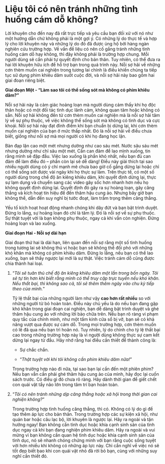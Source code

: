 # Liệu tôi có nên tránh những tình huống cám dỗ không?

Lời khuyên cho đến nay đã rất trực tiếp và yêu cầu bạn đối xử với nó như một hướng dẫn chứ không phải là một gợi ý. Có những lý do thực tế và hợp lý cho lời khuyên này và những lý do đó đã được ủng hộ bởi hàng ngàn nghiên cứu trường hợp. Về vấn đề liệu có nên cố gắng tránh những tình huống cám dỗ hay không, thì đây không phải là trường hợp chung. Mỗi người dùng sẽ cần phải tự quyết định cho bản thân. Tuy nhiên, có thể đưa ra hai lời khuyên hữu ích để hỗ trợ bạn trong quá trình này. Nỗi sợ hãi về những cơn thèm muốn cai nghiện trong tương lai chính là điều khiến chúng ta tiếp tục sử dụng phim khiêu dâm suốt cuộc đời, và nỗi sợ hãi này bao gồm hai giai đoạn riêng biệt.

**Giai đoạn Một - “Làm sao tôi có thể sống sót mà không có phim khiêu dâm?”**

Nỗi sợ hãi này là cảm giác hoảng loạn mà người dùng cảm thấy khi họ độc thân hoặc có một đối tác tình dục lãnh cảm, không quan tâm hoặc không có sẵn. Nỗi sợ hãi không đến từ cơn thèm muốn cai nghiện mà là nỗi sợ hãi tâm lý về sự phụ thuộc, về việc không thể sống sót mà không có tình dục và cực khoái. Nỗi sợ hãi này đạt đỉnh điểm khi bạn chuẩn bị dừng lại, khi cơn thèm muốn cai nghiện của bạn ở mức thấp nhất. Đó là nỗi sợ hãi về điều chưa biết, giống như nỗi sợ mà mọi người có khi họ đang học lặn.

Bàn đạp lặn cao một mét nhưng dường như cao sáu mét. Nước sâu sáu mét nhưng dường như chỉ sâu một mét. Cần can đảm để lao mình xuống, tin rằng mình sẽ đập đầu. Việc lao xuống là phần khó nhất, nếu bạn đủ can đảm để làm điều đó – phần còn lại sẽ dễ dàng! Điều này giải thích tại sao nhiều người dùng có ý chí mạnh mẽ chưa bao giờ cố gắng dừng lại hoặc chỉ có thể sống sót được vài ngày khi họ thực sự làm. Trên thực tế, có một số người dùng trong chế độ ăn kiêng khiêu dâm, khi quyết định dừng lại, thực sự lạm dụng và chuyển sang các video gây sốc hơn nhanh hơn nếu họ không quyết định dừng lại. Quyết định đó gây ra sự hoảng loạn, gây căng thẳng và kích hoạt tín hiệu để đến thăm hậu cung ảo. Nhưng bây giờ bạn không thể, dẫn đến suy nghĩ bị tước đoạt, làm trầm trọng thêm căng thẳng.

Yếu tố kích hoạt hoạt động nhanh chóng khi dây đứt và bạn bật trình duyệt. Đừng lo lắng, sự hoảng loạn đó chỉ là tâm lý. Đó là nỗi sợ về sự phụ thuộc. Sự thật tuyệt vời là bạn không phụ thuộc, ngay cả khi vẫn còn nghiện. Đừng hoảng loạn và lao xuống.

**Giai đoạn Hai - Nỗi sợ dài hạn**

Giai đoạn thứ hai là dài hạn, liên quan đến nỗi sợ rằng một số tình huống trong tương lai sẽ không thú vị hoặc bạn sẽ không thể đối phó với những khó khăn mà không có phim khiêu dâm. Đừng lo lắng, nếu bạn có thể lao xuống, bạn sẽ thấy ngược lại mới là sự thật. Việc tránh cám dỗ cũng được chia thành hai loại.

1.  “*Tôi sẽ tuân thủ chế độ ăn kiêng khiêu dâm một lần trong bốn ngày. Tôi sẽ tự tin hơn khi biết rằng mình có thể truy cập trực tuyến nếu khó khăn. Nếu thất bại, thì không sao cả, tôi sẽ thêm thêm ngày vào chu kỳ tiếp theo của mình.*"

    Tỷ lệ thất bại của những người làm như vậy **cao hơn rất nhiều** so với những người từ bỏ hoàn toàn. Điều này chủ yếu là do nếu bạn đang gặp khó khăn trong giai đoạn cai nghiện, bạn dễ dàng bật trình duyệt và ghé thăm hậu cung ảo với những lời bào chữa trên. Nếu bạn rõ ràng vi phạm quy tắc của chính mình, như một tấm kính cửa sổ bị vỡ, bạn sẽ có khả năng vượt qua được sự cám dỗ. Trong mọi trường hợp, cơn thèm muốn có lẽ đã qua nếu bạn trì hoãn nó. Tuy nhiên, lý do chính cho tỷ lệ thất bại cao trong những trường hợp này là vì người dùng không thực sự cam kết dừng lại ngay từ đầu. Hãy nhớ rằng hai điều cần thiết để thành công là:

    -   Sự chắc chắn.

    -   “*Thật tuyệt vời khi tôi không cần phim khiêu dâm nữa!*”

    Trong trường hợp nào đi nữa, tại sao bạn lại cần đến một phiên phim? Nếu bạn vẫn cần phải ghé thăm hậu cung ảo của mình, hãy đọc lại cuốn sách trước. Có điều gì đó chưa rõ ràng. Hãy dành thời gian để giết chết con quái vật tẩy não lớn trong tâm trí bạn hoàn toàn.

2.  “*Tôi có nên tránh những dịp căng thẳng hoặc xã hội trong thời gian cai nghiện không?*”

    Trong trường hợp tình huống căng thẳng, thì có. Không có lý do gì để tạo thêm áp lực cho bản thân. Trong trường hợp các sự kiện xã hội, như quán bar hoặc câu lạc bộ, lời khuyên là ngược lại. Hãy ra ngoài và tận hưởng ngay! Bạn không cần tình dục hoặc khía cạnh sinh sản của tình dục ngay cả khi bạn đang nghiện phim khiêu dâm. Hãy ra ngoài và vui mừng vì bạn không cần quan hệ tình dục hoặc khía cạnh sinh sản của tình dục, nó sẽ nhanh chóng chứng minh với bạn rằng cuộc sống tuyệt vời hơn nhiều khi không có những áp lực này. Chỉ cần nghĩ về việc nó sẽ tốt đẹp biết bao khi con quái vật nhỏ đã rời bỏ bạn, cùng với những suy nghĩ cần thiết đó.


